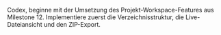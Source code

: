 Codex, beginne mit der Umsetzung des Projekt-Workspace-Features aus Milestone 12. Implementiere zuerst die Verzeichnisstruktur, die Live-Dateiansicht und den ZIP-Export.
